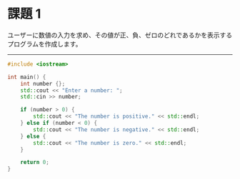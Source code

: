 # 課題 1

ユーザーに数値の入力を求め、その値が正、負、ゼロのどれであるかを表示するプログラムを作成します。

---

```cpp
#include <iostream>

int main() {
    int number {};
    std::cout << "Enter a number: ";
    std::cin >> number;

    if (number > 0) {
        std::cout << "The number is positive." << std::endl;
    } else if (number < 0) {
        std::cout << "The number is negative." << std::endl;
    } else {
        std::cout << "The number is zero." << std::endl;
    }

    return 0;
}
```
